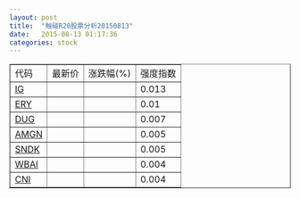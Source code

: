 ```yaml
---
layout: post
title:  "触碰R20股票分析20150813"
date:   2015-08-13 01:17:36
categories: stock
---
```

<script type="text/javascript">
var stockList = []
stockList.push('gb_ig');
stockList.push('gb_ery');
stockList.push('gb_dug');
stockList.push('gb_amgn');
stockList.push('gb_sndk');
stockList.push('gb_wbai');
stockList.push('gb_cni');
</script>

<table border="1">
 <tr>
 <td>代码</td>
  <td>最新价</td>
  <td>涨跌幅(%)</td>
 <td>强度指数</td>
</tr>
  <tr id="ig"><td><a href="http://stock.finance.sina.com.cn/usstock/quotes/IG.html" target="_blank">IG</a></td><td></td><td></td><td>0.013</td></tr>
  <tr id="ery"><td><a href="http://stock.finance.sina.com.cn/usstock/quotes/ERY.html" target="_blank">ERY</a></td><td></td><td></td><td>0.01</td></tr>
  <tr id="dug"><td><a href="http://stock.finance.sina.com.cn/usstock/quotes/DUG.html" target="_blank">DUG</a></td><td></td><td></td><td>0.007</td></tr>
  <tr id="amgn"><td><a href="http://stock.finance.sina.com.cn/usstock/quotes/AMGN.html" target="_blank">AMGN</a></td><td></td><td></td><td>0.005</td></tr>
  <tr id="sndk"><td><a href="http://stock.finance.sina.com.cn/usstock/quotes/SNDK.html" target="_blank">SNDK</a></td><td></td><td></td><td>0.005</td></tr>
  <tr id="wbai"><td><a href="http://stock.finance.sina.com.cn/usstock/quotes/WBAI.html" target="_blank">WBAI</a></td><td></td><td></td><td>0.004</td></tr>
  <tr id="cni"><td><a href="http://stock.finance.sina.com.cn/usstock/quotes/CNI.html" target="_blank">CNI</a></td><td></td><td></td><td>0.004</td></tr>
</table>

